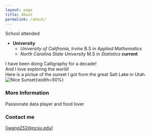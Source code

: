 ```yaml
---
layout: page
title: About
permalink: /about/
---
```

School attended  
  * __University__ 
    - _University of Califronia, Irvine_  B.S in _Applied Mathematics_ 
    - _North Carolina State University_   M.S in _Statistics_ __current__

I have been doing Calligraphy for a decade!  
And I love exploring the world!  
Here is a pictue of the sunset I got from the great Salt Lake in Utah.
![Nice Sunset](/Users/CKA/Downloads/sunset2.jpg){width=50%}


### More Information
Passionate data player and food lover 
### Contact me

[jwang252@ncsu.edu]
